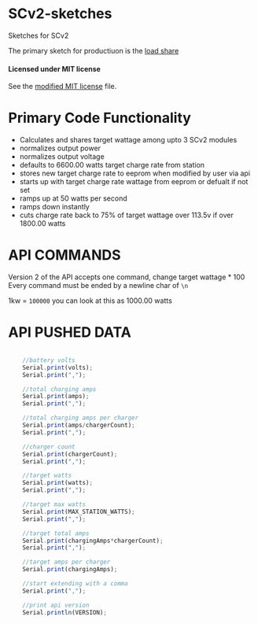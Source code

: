 # SCv2-sketches
Sketches for SCv2

The primary sketch for productiuon is the [load share](https://github.com/RIAEvangelist/SCv2-sketches/blob/master/loadShare/loadShare.ino)

#### Licensed under MIT license
See the [modified MIT license](https://github.com/RIAEvangelist/SCv2-sketches/blob/master/License.md) file.

# Primary Code Functionality

* Calculates and shares target wattage among upto 3 SCv2 modules
* normalizes output power
* normalizes output voltage
* defaults to 6600.00 watts target charge rate from station
* stores new target charge rate to eeprom when modified by user via api
* starts up with target charge rate wattage from eeprom or defualt if not set
* ramps up at 50 watts per second
* ramps down instantly
* cuts charge rate back to 75% of target wattage over 113.5v if over 1800.00 watts

# API COMMANDS

Version 2 of the API accepts one command, change target wattage * 100 
Every command must be ended by a newline char of ` \n `

1kw = ` 100000 ` you can look at this as 1000.00 watts


# API PUSHED DATA

```javascript

    //battery volts
    Serial.print(volts);
    Serial.print(",");

    //total charging amps
    Serial.print(amps);
    Serial.print(",");

    //total charging amps per charger
    Serial.print(amps/chargerCount);
    Serial.print(",");

    //charger count
    Serial.print(chargerCount);
    Serial.print(",");

    //target watts
    Serial.print(watts);
    Serial.print(",");

    //target max watts
    Serial.print(MAX_STATION_WATTS);
    Serial.print(",");

    //target total amps
    Serial.print(chargingAmps*chargerCount);
    Serial.print(",");

    //target amps per charger
    Serial.print(chargingAmps);

    //start extending with a comma
    Serial.print(",");

    //print api version
    Serial.println(VERSION);
  
```
